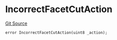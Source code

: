 # IncorrectFacetCutAction
[Git Source](https://github.com/thrackle-io/forte-rules-engine/blob/6da66dae531fe9b9e3ff74f1c472024c95ff4417/src/protocol/economic/ruleProcessor/RuleProcessorDiamondLib.sol)


```solidity
error IncorrectFacetCutAction(uint8 _action);
```

